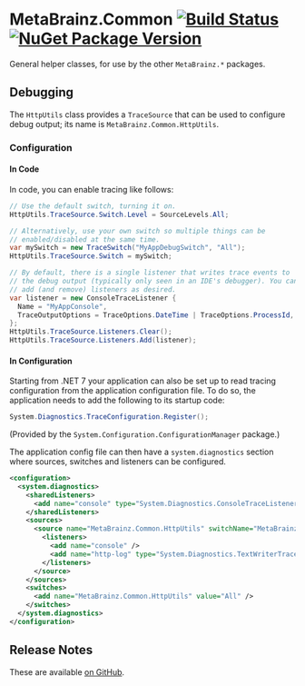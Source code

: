# MetaBrainz.Common [![Build Status][CI-S]][CI-L] [![NuGet Package Version][NuGet-S]][NuGet-L]

General helper classes, for use by the other `MetaBrainz.*` packages.

[CI-S]: https://github.com/Zastai/MetaBrainz.Common/actions/workflows/build.yml/badge.svg
[CI-L]: https://github.com/Zastai/MetaBrainz.Common/actions/workflows/build.yml

[NuGet-S]: https://img.shields.io/nuget/v/MetaBrainz.Common
[NuGet-L]: https://www.nuget.org/packages/MetaBrainz.Common

## Debugging

The `HttpUtils` class provides a `TraceSource` that can be used to
configure debug output; its name is `MetaBrainz.Common.HttpUtils`.

### Configuration

#### In Code

In code, you can enable tracing like follows:

```cs
// Use the default switch, turning it on.
HttpUtils.TraceSource.Switch.Level = SourceLevels.All;

// Alternatively, use your own switch so multiple things can be
// enabled/disabled at the same time.
var mySwitch = new TraceSwitch("MyAppDebugSwitch", "All");
HttpUtils.TraceSource.Switch = mySwitch;

// By default, there is a single listener that writes trace events to
// the debug output (typically only seen in an IDE's debugger). You can
// add (and remove) listeners as desired.
var listener = new ConsoleTraceListener {
  Name = "MyAppConsole",
  TraceOutputOptions = TraceOptions.DateTime | TraceOptions.ProcessId,
};
HttpUtils.TraceSource.Listeners.Clear();
HttpUtils.TraceSource.Listeners.Add(listener);
```

#### In Configuration

Starting from .NET 7 your application can also be set up to read tracing
configuration from the application configuration file. To do so, the
application needs to add the following to its startup code:

```cs
System.Diagnostics.TraceConfiguration.Register();
```

(Provided by the `System.Configuration.ConfigurationManager` package.)

The application config file can then have a `system.diagnostics` section
where sources, switches and listeners can be configured.

```xml
<configuration>
  <system.diagnostics>
    <sharedListeners>
      <add name="console" type="System.Diagnostics.ConsoleTraceListener" traceOutputOptions="DateTime,ProcessId" />
    </sharedListeners>
    <sources>
      <source name="MetaBrainz.Common.HttpUtils" switchName="MetaBrainz.Common.HttpUtils">
        <listeners>
          <add name="console" />
          <add name="http-log" type="System.Diagnostics.TextWriterTraceListener" initializeData="http-utils.log" />
        </listeners>
      </source>
    </sources>
    <switches>
      <add name="MetaBrainz.Common.HttpUtils" value="All" />
    </switches>
  </system.diagnostics>
</configuration>
```

## Release Notes

These are available [on GitHub][release-notes].

[release-notes]: https://github.com/Zastai/MetaBrainz.Common/releases
